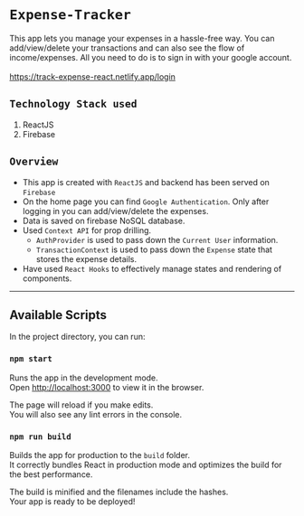 # `Expense-Tracker`

This app lets you manage your expenses in a hassle-free way. You can add/view/delete your transactions and can also see the flow of income/expenses. All you need to do is to sign in with your google account.<br><br>
https://track-expense-react.netlify.app/login

## `Technology Stack used`

1. ReactJS 
2. Firebase

## `Overview`

- This app is created with `ReactJS` and backend has been served on `Firebase`
- On the home page you can find `Google Authentication`. Only after logging in you can add/view/delete the expenses.
- Data is saved on firebase NoSQL database.
- Used `Context API` for prop drilling. 
  - `AuthProvider` is used to pass down the `Current User` information.
  - `TransactionContext` is used to pass down the `Expense` state that stores the expense details.
- Have used `React Hooks` to effectively manage states and rendering of components.

______________________________________________________________________________________________________________________

## Available Scripts

In the project directory, you can run:

### `npm start`

Runs the app in the development mode.\
Open [http://localhost:3000](http://localhost:3000) to view it in the browser.

The page will reload if you make edits.\
You will also see any lint errors in the console.

### `npm run build`

Builds the app for production to the `build` folder.\
It correctly bundles React in production mode and optimizes the build for the best performance.

The build is minified and the filenames include the hashes.\
Your app is ready to be deployed!

